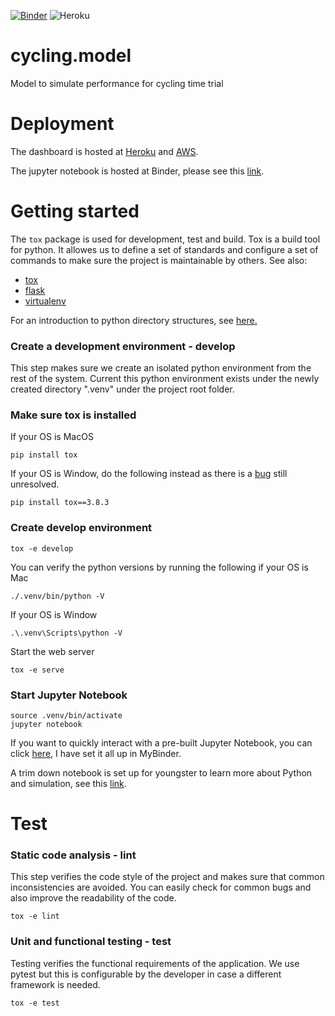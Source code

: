 [![Binder](https://mybinder.org/badge_logo.svg)](https://mybinder.org/v2/gh/jonathancychow/cycling-simulation/main?filepath=notebooks%2Fcycling_simulation.ipynb)
![Heroku](https://heroku-badge.herokuapp.com/?app=cycling-sim)

# cycling.model
Model to simulate performance for cycling time trial

# Deployment
The dashboard is hosted at [Heroku](https://cycling-sim.herokuapp.com/) and [AWS](http://cycle.us-east-2.elasticbeanstalk.com/).

The jupyter notebook is hosted at Binder, please see this [link](https://mybinder.org/v2/gh/jonathancychow/cycling-simulation/main?filepath=notebooks%2Fcycling_simulation.ipynb).

# Getting started

The `tox` package is used for development, test and build. Tox is a build tool for python. It allowes us to define a set of standards and configure a set of commands
to make sure the project is maintainable by others. See also:

- [tox](https://tox.readthedocs.io/en/latest/)
- [flask](http://flask.pocoo.org/)
- [virtualenv](https://virtualenv.pypa.io/en/stable/)

For an introduction to python directory structures, see [here.](https://blog.ionelmc.ro/2014/05/25/python-packaging/#the-structure)


### Create a development environment - develop

This step makes sure we create an isolated python environment from the rest of the system.
Current this python environment exists under the newly created directory ".venv" under the project root folder.

### Make sure tox is installed
If your OS is MacOS
```
pip install tox
```
If your OS is Window, do the following instead as there is a [bug](https://github.com/tox-dev/tox/issues/1550) still unresolved.
```
pip install tox==3.8.3
```
### Create develop environment
```
tox -e develop
```

You can verify the python versions by running the following if your OS is Mac
```
./.venv/bin/python -V
```
If your OS is Window
```
.\.venv\Scripts\python -V
```
Start the web server
```
tox -e serve
```

### Start Jupyter Notebook
```
source .venv/bin/activate
jupyter notebook
```

If you want to quickly interact with a pre-built Jupyter Notebook, you can click [here](https://mybinder.org/v2/gh/jonathancychow/cycling-simulation/main?filepath=notebooks%2Fcycling_simulation.ipynb), I have set it all up in MyBinder.

A trim down notebook is set up for youngster to learn more about Python and simulation, see this [link](https://mybinder.org/v2/gh/jonathancychow/cycling-simulation/main?filepath=notebooks%2Fcycling_simulation_edu.ipynb).

# Test
### Static code analysis - lint

This step verifies the code style of the project and makes sure that common inconsistencies are avoided. You can
easily check for common bugs and also improve the readability of the code.

```
tox -e lint
```

### Unit and functional testing - test

Testing verifies the functional requirements of the application. We use pytest but this is configurable by the developer
in case a different framework is needed.

```
tox -e test
```


